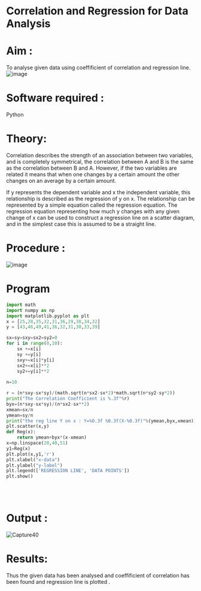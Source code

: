 # Correlation and Regression for Data Analysis
# Aim : 

To analyse given data using  coeffificient of correlation and regression line.
![image](https://user-images.githubusercontent.com/104613195/168224136-d6b64e64-7d3d-4775-9337-c8f96fe41f2d.png)


# Software required :  

Python

# Theory:

Correlation describes the strength of an association between two variables, and is completely symmetrical, the correlation between A and B is the same as the correlation between B and A. However, if the two variables are related it means that when one changes by a certain amount the other changes on an average by a certain amount.  

If y represents the dependent variable and x the independent variable, this relationship is described as the regression of y on x. The relationship can be represented by a simple equation called the regression equation. The regression equation representing how much y changes with any given change of x can be used to construct a regression line on a scatter diagram, and in the simplest case this is assumed to be a straight line.

# Procedure :

![image](https://user-images.githubusercontent.com/104613195/168225866-ac8f6610-bdc3-4ac2-a24e-2b24ba08e189.png)

# Program
```python
import math
import numpy as np
import matplotlib.pyplot as plt
x = [25,28,35,32,31,36,29,38,34,32]
y = [43,46,49,41,36,32,31,30,33,39]

sx=sy=sxy=sx2=sy2=0
for i in range(0,10):
    sx +=x[i]
    sy +=y[i]
    sxy+=x[i]*y[i]
    sx2+=x[i]**2
    sy2+=y[i]**2
    
n=10

r = (n*sxy-sx*sy)/(math.sqrt(n*sx2-sx*2)*math.sqrt(n*sy2-sy*2))
print("The Correlation Coefficient is %.3f"%r)
byx=(n*sxy-sx*sy)/(n*sx2-sx**2)
xmean=sx/n
ymean=sy/n
print("the reg line Y on x : Y=%0.3f %0.3f(X-%0.3f)"%(ymean,byx,xmean))
plt.scatter(x,y)
def Reg(x):
    return ymean+byx*(x-xmean)
x=np.linspace(20,40,51)
y1=Reg(x)
plt.plot(x,y1,'r')
plt.xlabel("x-data")
plt.ylabel("y-label")
plt.legend(['REGRESSION LINE', 'DATA POINTS'])
plt.show()
```
<br>
<br>

# Output : 

![Capture40](https://user-images.githubusercontent.com/75234588/170187883-3964b39d-54a6-439d-833a-41c7e31e1b37.PNG)

# Results:
Thus the given data has been analysed and coeffificient of correlation has been found and regression line is plotted .
